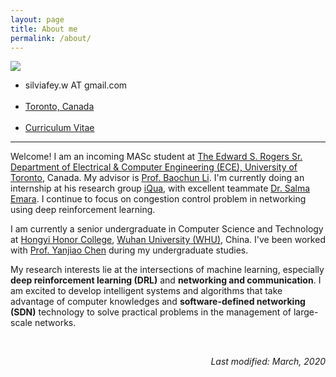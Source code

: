 ```yaml
---
layout: page
title: About me
permalink: /about/
---
```


  <img src="../assets/img/selfie.jpeg" class="circle center" style="max-width: 150px;">
  <div class="center brief">
    <ul>
    <li>
    <i class="em em-email" aria-role="presentation" aria-label="ENVELOPE"></i>
    <a>
      silviafey.w AT gmail.com
    </a>
    </li>&nbsp;&nbsp;
    <!-- <li>
    <i class="em em-telephone_receiver" aria-role="presentation" aria-label="TELEPHONE RECEIVER"></i>
    <a>
      (+1) 437-351-1631
    </a>
    </li>&nbsp;&nbsp; -->
    <li>
    <i class="em em-round_pushpin" aria-role="presentation" aria-label="ROUND PUSHPIN"></i>
    <a href="https://www.google.com/maps/place/Bahen+Centre+for+Information+Technology/">
      Toronto, Canada
    </a>
    </li>&nbsp;&nbsp;
    <li>
    <i class="em em-bookmark_tabs" aria-role="presentation" aria-label="BOOKMARK TABS"></i>
    <a href="/assets/CV_feiwang.pdf">
      Curriculum Vitae
    </a>
    </li>
    </ul>
    </div>

---
Welcome<i class="em em-wave" aria-role="presentation" aria-label="WAVING HAND SIGN"></i>! I am an incoming MASc student at [The Edward S. Rogers Sr. Department of Electrical & Computer Engineering (ECE), University of Toronto][ece], Canada. My advisor is [Prof. Baochun Li][bcl]. I'm currently doing an internship at his research group [iQua][i], with excellent teammate [Dr. Salma Emara][se]. I continue to focus on congestion control problem in networking using deep reinforcement learning.

I am currently a senior undergraduate in Computer Science and Technology at [Hongyi Honor College][hy], [Wuhan University (WHU)][whu], China. I've been worked with [Prof. Yanjiao Chen][yjc] during my undergraduate studies.

My research interests lie at the intersections of machine learning, especially **deep reinforcement learning (DRL)** and **networking and communication**. I am excited to develop intelligent systems and algorithms that take advantage of computer knowledges and **software-defined networking (SDN)** technology to solve practical problems in the management of large-scale networks.

 <!-- Prior to this, I spent four wonderful years at [Hongyi Honor College][hy], [Wuhan University (WHU)][whu], China and got my B.E. degree there. I worked with [Prof. Yanjiao Chen][yjc] during my undergraduate studies.   -->

<br/>
<div align="right">
<p><i>Last modified: March, 2020</i></p>
</div>





[hy]: http://hyxt.whu.edu.cn/
[whu]: https://en.whu.edu.cn/
[yjc]: http://iqua.ece.toronto.edu/ychen/
[i]: http://iqua.ece.toronto.edu/aboutus/lab.html
[ut]: https://www.utoronto.ca/
[ece]: https://www.ece.utoronto.ca/
[bcl]: http://iqua.ece.toronto.edu/bli/index.html
[se]: https://ca.linkedin.com/in/salma-emara-b37802a9
